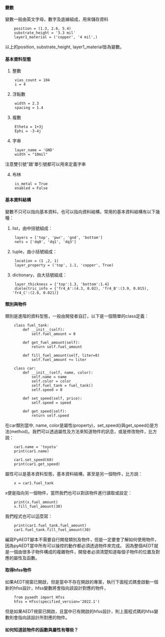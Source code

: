 #### 變數
變數一般由英文字母，數字及底線組成，用來儲存資料
        
        position = (1.3, 2.6, 5.4)
        substrate_height = '3.3 mil'
        layer1_material = ('copper', '4 mil',)

以上的position, substrate_height, layer1_material皆為變數。

#### 基本資料型態
1. 整數

        vias_count = 104
        i = 4
    
2. 浮點數

        width = 2.3
        spacing = 1.4
3. 複數

        Etheta = 1+3j
        Ephi = -3-4j
5. 字串

        layer_name = 'GND'
        width = "10mil"
        
注意雙引號"跟'單引號都可以用來定義字串

4. 布林

        is_metal = True
        enabled = False

#### 基本資料結構
變數不只可以指向基本資料，也可以指向資料結構，常用的基本資料結構有以下幾種：
1. list，由中括號組成：

        layers = ['top', 'pwr', 'gnd', 'bottom']
        nets = ['dq0', 'dq1', 'dq3']
        
2. tuple，由小括號組成：

        location = (1 ,2, 1)
        layer_property = ('top', 1.1, 'copper', True)

3. dictionary，由大括號組成：

        layer_thickness = {'top':1.3, 'bottom':1.4}
        dielectric_info = {'fr4_A':(4.3, 0.02), 'fr4_B':(3.9, 0.015), 'fr4_C':(2.8, 0.021)}
        
#### 類別與物件
類別是進階的資料型態，一般由開發者自訂，以下是一個簡單的class定義：

        class fuel_tank:
            def __init__(self):
                self.fuel_amount = 0
                
            def get_fuel_amount(self):
                return self.fuel_amount
                
            def fill_fuel_amount(self, liter=0)
                self.fuel_amount += liter

        class car:
            def __init__(self, name, color):
                self.name = name
                self.color = color
                self.fuel_tank = fuel_tank()
                self.speed = 0
            
            def set_speed(self, price):
                self.speed = speed
            
            def get_speed(self):
                return self.speed

在car類別當中, name, color是屬性(property)，set_speed()與get_speed()是方法(method)。我們可以透過屬性及方法來知道物件的訊息，或是修改物件，比方說：

        car1.name = 'toyota'  
        print(car1.name)
              
        car1.set_speed(60)
        print(car1.get_speed)

屬性可以是基本資料型態，基本資料結構，甚至是另一個物件，比方說：

        x = car1.fuel_tank
        
 x便是指向另一個物件，當然我們也可以對該物件進行讀取或設定：
 
        print(x.fuel_amount)
        x.fill_fuel_amount(30)
        
我們程式也可以這麼寫：
        
        print(car1.fuel_tank.fuel_amount)
        car1.fuel_tank.fill_fuel_amount(30)
        
編寫PyAEDT腳本不需要自行開發類別及物件，但是一定要會了解如何使用物件，因為pyAEDT當中所有可以操控的動作都必須透過物件來完成。
因為整個AEDT就是一個由很多子物件構成的複雜物件，開發者必須清楚知道每個子物件的位置及對應的屬性及函數。

#### 取得hfss物件
如果AEDT視窗已開啟，但是當中不存在開啟的專案，執行下面程式碼會啟動一個新的hfss設計，hfss變數將會指向該設計對應的物件，

        from pyaedt import Hfss
        hfss = Hfss(specified_version='2022.1')

但是如果AEDT視窗已開啟，且當中已有開啟的hfss設計，則上面程式碼的hfss變數則會指向該設計所對應的物件。

#### 如何知道該物件的函數與屬性有哪些？


                
               
